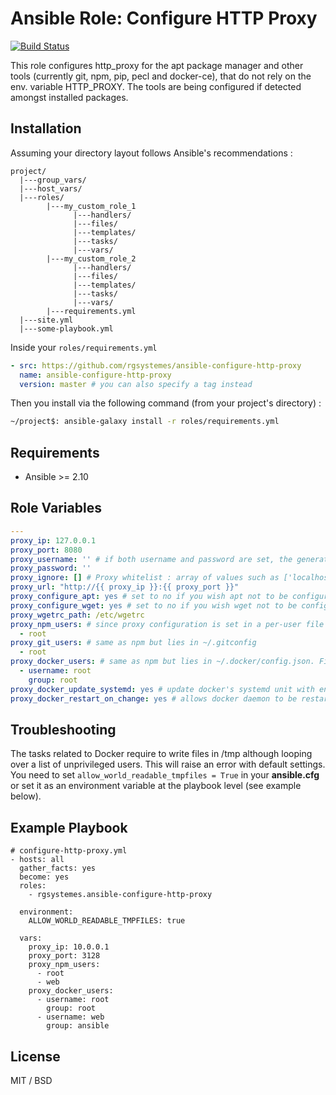 # Ansible Role: Configure HTTP Proxy

[![Build Status](https://travis-ci.com/rgsystemes/ansible-configure-http-proxy.svg?branch=master)](https://travis-ci.com/rgsystemes/ansible-configure-http-proxy)

This role configures http_proxy for the apt package manager and other tools (currently git, npm, pip, pecl and docker-ce), that do not rely on the env. variable HTTP_PROXY.
The tools are being configured if detected amongst installed packages.

## Installation

Assuming your directory layout follows Ansible's recommendations :
    
    project/
      |---group_vars/
      |---host_vars/
      |---roles/
            |---my_custom_role_1
                  |---handlers/
                  |---files/
                  |---templates/
                  |---tasks/
                  |---vars/
            |---my_custom_role_2
                  |---handlers/
                  |---files/
                  |---templates/
                  |---tasks/
                  |---vars/
            |---requirements.yml 
      |---site.yml
      |---some-playbook.yml

Inside your `roles/requirements.yml`

```yml
- src: https://github.com/rgsystemes/ansible-configure-http-proxy
  name: ansible-configure-http-proxy
  version: master # you can also specify a tag instead
```

Then you install via the following command (from your project's directory) : 
```bash
~/project$: ansible-galaxy install -r roles/requirements.yml
```

## Requirements

- Ansible >= 2.10

## Role Variables

```yml
---
proxy_ip: 127.0.0.1
proxy_port: 8080
proxy_username: '' # if both username and password are set, the generated proxy_url variable will include them as follows : http://user:pass@host:port
proxy_password: ''
proxy_ignore: [] # Proxy whitelist : array of values such as ['localhost', '192.168.0.0/16']
proxy_url: "http://{{ proxy_ip }}:{{ proxy_port }}"
proxy_configure_apt: yes # set to no if you wish apt not to be configured by the role
proxy_configure_wget: yes # set to no if you wish wget not to be configured by the role
proxy_wgetrc_path: /etc/wgetrc
proxy_npm_users: # since proxy configuration is set in a per-user file (~/.npmrc), the task needs to run for a list of users running npm commands on the host
  - root
proxy_git_users: # same as npm but lies in ~/.gitconfig
  - root
proxy_docker_users: # same as npm but lies in ~/.docker/config.json. File permissions must be set as it uses the template module
  - username: root
    group: root
proxy_docker_update_systemd: yes # update docker's systemd unit with env variables
proxy_docker_restart_on_change: yes # allows docker daemon to be restarted

```

## Troubleshooting

The tasks related to Docker require to write files in /tmp although looping over a list of unprivileged users. This will raise an error with default settings. You need to set `allow_world_readable_tmpfiles = True` in your **ansible.cfg** or set it as an environment variable at the playbook level (see example below). 

## Example Playbook

    # configure-http-proxy.yml
    - hosts: all
      gather_facts: yes
      become: yes
      roles:
        - rgsystemes.ansible-configure-http-proxy

      environment:
        ALLOW_WORLD_READABLE_TMPFILES: true

      vars:
        proxy_ip: 10.0.0.1
        proxy_port: 3128
        proxy_npm_users:
          - root
          - web
        proxy_docker_users:
          - username: root
            group: root
          - username: web
            group: ansible

License
-------

MIT / BSD